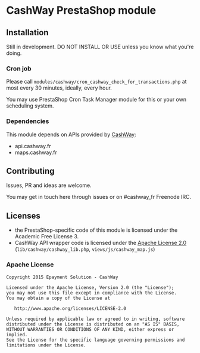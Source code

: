 # CashWay PrestaShop module

## Installation

Still in development. DO NOT INSTALL OR USE unless you know what you're doing.

### Cron job

Please call `modules/cashway/cron_cashway_check_for_transactions.php`
at most every 30 minutes, ideally, every hour.

You may use PrestaShop Cron Task Manager module for this
or your own scheduling system.

### Dependencies

This module depends on APIs provided by [CashWay](https://www.cashway.fr/):

 * api.cashway.fr
 * maps.cashway.fr


## Contributing

Issues, PR and ideas are welcome.

You may get in touch here through issues or on #cashway_fr Freenode IRC.


## Licenses

 * the PrestaShop-specific code of this module is licensed under the
   Academic Free License 3.
 * CashWay API wrapper code is licensed under the
   [Apache License 2.0](http://www.apache.org/licenses/LICENSE-2.0)
   (`lib/cashway/cashway_lib.php`, `views/js/cashway_map.js`)

### Apache License

    Copyright 2015 Epayment Solution - CashWay

    Licensed under the Apache License, Version 2.0 (the "License");
    you may not use this file except in compliance with the License.
    You may obtain a copy of the License at

       http://www.apache.org/licenses/LICENSE-2.0

    Unless required by applicable law or agreed to in writing, software
    distributed under the License is distributed on an "AS IS" BASIS,
    WITHOUT WARRANTIES OR CONDITIONS OF ANY KIND, either express or implied.
    See the License for the specific language governing permissions and
    limitations under the License.

